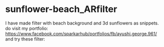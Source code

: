 # sunflower-beach_ARfilter
I have made filter with beach background and 3d sunflowers as snippets.  do visit my portfolio: https://www.facebook.com/sparkarhub/portfolios/fb/ayushi.george.961/ and try these filter: 
